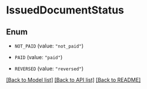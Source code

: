 # IssuedDocumentStatus

## Enum


* `NOT_PAID` (value: `"not_paid"`)

* `PAID` (value: `"paid"`)

* `REVERSED` (value: `"reversed"`)


[[Back to Model list]](../README.md#documentation-for-models) [[Back to API list]](../README.md#documentation-for-api-endpoints) [[Back to README]](../README.md)


